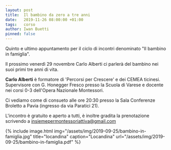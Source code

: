```yaml
---
layout: post
title:  Il bambino da zero a tre anni
date:   2019-11-26 08:00:00 +01:00
tags:   corso
author: Iwan Buetti
pinned: false
---
```


Quinto e ultimo appuntamento per il ciclo di incontri denominato "Il bambino in famiglia".


Il prossimo venerdì 29 novembre Carlo Alberti ci parlerà del bambino nei suoi primi tre anni di vita.


**Carlo Alberti** è formatore di 'Percorsi per Crescere' e dei CEMEA ticinesi. Supervisore con G. Honegger Fresco presso la Scuola di Varese e docente nei corsi 0-3 dell'Opera Nazionale Montessori.


Ci vediamo come di consueto alle ore 20:30 presso la Sala Conferenze Broletto a Pavia (ingresso da via Paratici 21).


L'incontro è gratuito e aperto a tutti, è inoltre gradita la prenotazione scrivendo a [insiemepermontessoriattiva@gmail.com](mailto:insiemepermontessoriattiva@gmail.com)

{% include image.html img="/assets/img/2019-09-25/bambino-in-famiglia.jpg" title="locandina" caption="Locandina" url="/assets/img/2019-09-25/bambino-in-famiglia.pdf" %}
